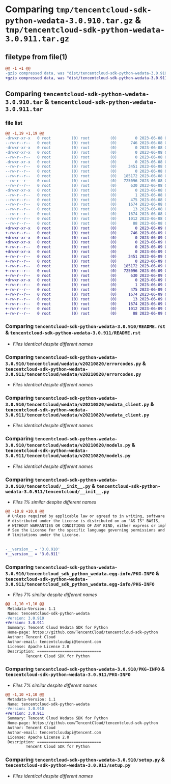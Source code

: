 # Comparing `tmp/tencentcloud-sdk-python-wedata-3.0.910.tar.gz` & `tmp/tencentcloud-sdk-python-wedata-3.0.911.tar.gz`

## filetype from file(1)

```diff
@@ -1 +1 @@
-gzip compressed data, was "dist/tencentcloud-sdk-python-wedata-3.0.910.tar", last modified: Thu Jun  8 09:25:24 2023, max compression
+gzip compressed data, was "dist/tencentcloud-sdk-python-wedata-3.0.911.tar", last modified: Fri Jun  9 02:31:52 2023, max compression
```

## Comparing `tencentcloud-sdk-python-wedata-3.0.910.tar` & `tencentcloud-sdk-python-wedata-3.0.911.tar`

### file list

```diff
@@ -1,19 +1,19 @@
-drwxr-xr-x   0 root         (0) root         (0)        0 2023-06-08 09:25:24.000000 tencentcloud-sdk-python-wedata-3.0.910/
--rw-r--r--   0 root         (0) root         (0)      746 2023-06-08 09:25:24.000000 tencentcloud-sdk-python-wedata-3.0.910/README.rst
-drwxr-xr-x   0 root         (0) root         (0)        0 2023-06-08 09:25:24.000000 tencentcloud-sdk-python-wedata-3.0.910/tencentcloud/
-drwxr-xr-x   0 root         (0) root         (0)        0 2023-06-08 09:25:24.000000 tencentcloud-sdk-python-wedata-3.0.910/tencentcloud/wedata/
--rw-r--r--   0 root         (0) root         (0)        0 2023-06-08 09:25:24.000000 tencentcloud-sdk-python-wedata-3.0.910/tencentcloud/wedata/__init__.py
-drwxr-xr-x   0 root         (0) root         (0)        0 2023-06-08 09:25:24.000000 tencentcloud-sdk-python-wedata-3.0.910/tencentcloud/wedata/v20210820/
--rw-r--r--   0 root         (0) root         (0)     3451 2023-06-08 09:25:24.000000 tencentcloud-sdk-python-wedata-3.0.910/tencentcloud/wedata/v20210820/errorcodes.py
--rw-r--r--   0 root         (0) root         (0)        0 2023-06-08 09:25:24.000000 tencentcloud-sdk-python-wedata-3.0.910/tencentcloud/wedata/v20210820/__init__.py
--rw-r--r--   0 root         (0) root         (0)   185172 2023-06-08 09:25:24.000000 tencentcloud-sdk-python-wedata-3.0.910/tencentcloud/wedata/v20210820/wedata_client.py
--rw-r--r--   0 root         (0) root         (0)   725096 2023-06-08 09:25:24.000000 tencentcloud-sdk-python-wedata-3.0.910/tencentcloud/wedata/v20210820/models.py
--rw-r--r--   0 root         (0) root         (0)      630 2023-06-08 09:25:24.000000 tencentcloud-sdk-python-wedata-3.0.910/tencentcloud/__init__.py
-drwxr-xr-x   0 root         (0) root         (0)        0 2023-06-08 09:25:24.000000 tencentcloud-sdk-python-wedata-3.0.910/tencentcloud_sdk_python_wedata.egg-info/
--rw-r--r--   0 root         (0) root         (0)        1 2023-06-08 09:25:24.000000 tencentcloud-sdk-python-wedata-3.0.910/tencentcloud_sdk_python_wedata.egg-info/dependency_links.txt
--rw-r--r--   0 root         (0) root         (0)      475 2023-06-08 09:25:24.000000 tencentcloud-sdk-python-wedata-3.0.910/tencentcloud_sdk_python_wedata.egg-info/SOURCES.txt
--rw-r--r--   0 root         (0) root         (0)     1674 2023-06-08 09:25:24.000000 tencentcloud-sdk-python-wedata-3.0.910/tencentcloud_sdk_python_wedata.egg-info/PKG-INFO
--rw-r--r--   0 root         (0) root         (0)       13 2023-06-08 09:25:24.000000 tencentcloud-sdk-python-wedata-3.0.910/tencentcloud_sdk_python_wedata.egg-info/top_level.txt
--rw-r--r--   0 root         (0) root         (0)     1674 2023-06-08 09:25:24.000000 tencentcloud-sdk-python-wedata-3.0.910/PKG-INFO
--rw-r--r--   0 root         (0) root         (0)     1012 2023-06-08 09:25:24.000000 tencentcloud-sdk-python-wedata-3.0.910/setup.py
--rw-r--r--   0 root         (0) root         (0)       88 2023-06-08 09:25:24.000000 tencentcloud-sdk-python-wedata-3.0.910/setup.cfg
+drwxr-xr-x   0 root         (0) root         (0)        0 2023-06-09 02:31:52.000000 tencentcloud-sdk-python-wedata-3.0.911/
+-rw-r--r--   0 root         (0) root         (0)      746 2023-06-09 02:31:52.000000 tencentcloud-sdk-python-wedata-3.0.911/README.rst
+drwxr-xr-x   0 root         (0) root         (0)        0 2023-06-09 02:31:52.000000 tencentcloud-sdk-python-wedata-3.0.911/tencentcloud/
+drwxr-xr-x   0 root         (0) root         (0)        0 2023-06-09 02:31:52.000000 tencentcloud-sdk-python-wedata-3.0.911/tencentcloud/wedata/
+-rw-r--r--   0 root         (0) root         (0)        0 2023-06-09 02:31:52.000000 tencentcloud-sdk-python-wedata-3.0.911/tencentcloud/wedata/__init__.py
+drwxr-xr-x   0 root         (0) root         (0)        0 2023-06-09 02:31:52.000000 tencentcloud-sdk-python-wedata-3.0.911/tencentcloud/wedata/v20210820/
+-rw-r--r--   0 root         (0) root         (0)     3451 2023-06-09 02:31:52.000000 tencentcloud-sdk-python-wedata-3.0.911/tencentcloud/wedata/v20210820/errorcodes.py
+-rw-r--r--   0 root         (0) root         (0)        0 2023-06-09 02:31:52.000000 tencentcloud-sdk-python-wedata-3.0.911/tencentcloud/wedata/v20210820/__init__.py
+-rw-r--r--   0 root         (0) root         (0)   185172 2023-06-09 02:31:52.000000 tencentcloud-sdk-python-wedata-3.0.911/tencentcloud/wedata/v20210820/wedata_client.py
+-rw-r--r--   0 root         (0) root         (0)   725096 2023-06-09 02:31:52.000000 tencentcloud-sdk-python-wedata-3.0.911/tencentcloud/wedata/v20210820/models.py
+-rw-r--r--   0 root         (0) root         (0)      630 2023-06-09 02:31:52.000000 tencentcloud-sdk-python-wedata-3.0.911/tencentcloud/__init__.py
+drwxr-xr-x   0 root         (0) root         (0)        0 2023-06-09 02:31:52.000000 tencentcloud-sdk-python-wedata-3.0.911/tencentcloud_sdk_python_wedata.egg-info/
+-rw-r--r--   0 root         (0) root         (0)        1 2023-06-09 02:31:52.000000 tencentcloud-sdk-python-wedata-3.0.911/tencentcloud_sdk_python_wedata.egg-info/dependency_links.txt
+-rw-r--r--   0 root         (0) root         (0)      475 2023-06-09 02:31:52.000000 tencentcloud-sdk-python-wedata-3.0.911/tencentcloud_sdk_python_wedata.egg-info/SOURCES.txt
+-rw-r--r--   0 root         (0) root         (0)     1674 2023-06-09 02:31:52.000000 tencentcloud-sdk-python-wedata-3.0.911/tencentcloud_sdk_python_wedata.egg-info/PKG-INFO
+-rw-r--r--   0 root         (0) root         (0)       13 2023-06-09 02:31:52.000000 tencentcloud-sdk-python-wedata-3.0.911/tencentcloud_sdk_python_wedata.egg-info/top_level.txt
+-rw-r--r--   0 root         (0) root         (0)     1674 2023-06-09 02:31:52.000000 tencentcloud-sdk-python-wedata-3.0.911/PKG-INFO
+-rw-r--r--   0 root         (0) root         (0)     1012 2023-06-09 02:31:52.000000 tencentcloud-sdk-python-wedata-3.0.911/setup.py
+-rw-r--r--   0 root         (0) root         (0)       88 2023-06-09 02:31:52.000000 tencentcloud-sdk-python-wedata-3.0.911/setup.cfg
```

### Comparing `tencentcloud-sdk-python-wedata-3.0.910/README.rst` & `tencentcloud-sdk-python-wedata-3.0.911/README.rst`

 * *Files identical despite different names*

### Comparing `tencentcloud-sdk-python-wedata-3.0.910/tencentcloud/wedata/v20210820/errorcodes.py` & `tencentcloud-sdk-python-wedata-3.0.911/tencentcloud/wedata/v20210820/errorcodes.py`

 * *Files identical despite different names*

### Comparing `tencentcloud-sdk-python-wedata-3.0.910/tencentcloud/wedata/v20210820/wedata_client.py` & `tencentcloud-sdk-python-wedata-3.0.911/tencentcloud/wedata/v20210820/wedata_client.py`

 * *Files identical despite different names*

### Comparing `tencentcloud-sdk-python-wedata-3.0.910/tencentcloud/wedata/v20210820/models.py` & `tencentcloud-sdk-python-wedata-3.0.911/tencentcloud/wedata/v20210820/models.py`

 * *Files identical despite different names*

### Comparing `tencentcloud-sdk-python-wedata-3.0.910/tencentcloud/__init__.py` & `tencentcloud-sdk-python-wedata-3.0.911/tencentcloud/__init__.py`

 * *Files 1% similar despite different names*

```diff
@@ -10,8 +10,8 @@
 # Unless required by applicable law or agreed to in writing, software
 # distributed under the License is distributed on an "AS IS" BASIS,
 # WITHOUT WARRANTIES OR CONDITIONS OF ANY KIND, either express or implied.
 # See the License for the specific language governing permissions and
 # limitations under the License.
 
 
-__version__ = '3.0.910'
+__version__ = '3.0.911'
```

### Comparing `tencentcloud-sdk-python-wedata-3.0.910/tencentcloud_sdk_python_wedata.egg-info/PKG-INFO` & `tencentcloud-sdk-python-wedata-3.0.911/tencentcloud_sdk_python_wedata.egg-info/PKG-INFO`

 * *Files 7% similar despite different names*

```diff
@@ -1,10 +1,10 @@
 Metadata-Version: 1.1
 Name: tencentcloud-sdk-python-wedata
-Version: 3.0.910
+Version: 3.0.911
 Summary: Tencent Cloud Wedata SDK for Python
 Home-page: https://github.com/TencentCloud/tencentcloud-sdk-python
 Author: Tencent Cloud
 Author-email: tencentcloudapi@tencent.com
 License: Apache License 2.0
 Description: ============================
         Tencent Cloud SDK for Python
```

### Comparing `tencentcloud-sdk-python-wedata-3.0.910/PKG-INFO` & `tencentcloud-sdk-python-wedata-3.0.911/PKG-INFO`

 * *Files 7% similar despite different names*

```diff
@@ -1,10 +1,10 @@
 Metadata-Version: 1.1
 Name: tencentcloud-sdk-python-wedata
-Version: 3.0.910
+Version: 3.0.911
 Summary: Tencent Cloud Wedata SDK for Python
 Home-page: https://github.com/TencentCloud/tencentcloud-sdk-python
 Author: Tencent Cloud
 Author-email: tencentcloudapi@tencent.com
 License: Apache License 2.0
 Description: ============================
         Tencent Cloud SDK for Python
```

### Comparing `tencentcloud-sdk-python-wedata-3.0.910/setup.py` & `tencentcloud-sdk-python-wedata-3.0.911/setup.py`

 * *Files identical despite different names*

